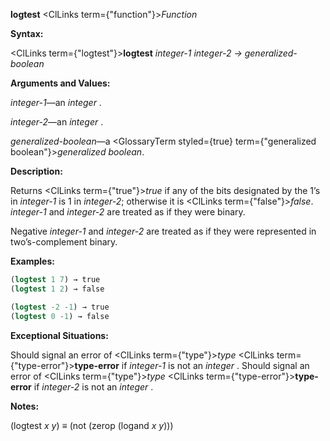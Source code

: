 **logtest** <ClLinks  term={"function"}><i>Function</i></ClLinks> 



**Syntax:** 



<ClLinks  term={"logtest"}><b>logtest</b></ClLinks> *integer-1 integer-2 → generalized-boolean* 



**Arguments and Values:** 



*integer-1*—an *integer* . 



*integer-2*—an *integer* . 



*generalized-boolean*—a <GlossaryTerm styled={true} term={"generalized boolean"}><i>generalized boolean</i></GlossaryTerm>. 



**Description:** 



Returns <ClLinks  term={"true"}><i>true</i></ClLinks> if any of the bits designated by the 1’s in *integer-1* is 1 in *integer-2*; otherwise it is <ClLinks  term={"false"}><i>false</i></ClLinks>. *integer-1* and *integer-2* are treated as if they were binary. 



Negative *integer-1* and *integer-2* are treated as if they were represented in two’s-complement binary. 

**Examples:**
```lisp
(logtest 1 7) → true 
(logtest 1 2) → false 

(logtest -2 -1) → true 
(logtest 0 -1) → false 
```
**Exceptional Situations:** 



Should signal an error of <ClLinks  term={"type"}><i>type</i></ClLinks> <ClLinks  term={"type-error"}><b>type-error</b></ClLinks> if *integer-1* is not an *integer* . Should signal an error of <ClLinks  term={"type"}><i>type</i></ClLinks> <ClLinks  term={"type-error"}><b>type-error</b></ClLinks> if *integer-2* is not an *integer* . 



**Notes:** 



(logtest *x y*) *≡* (not (zerop (logand *x y*))) 



